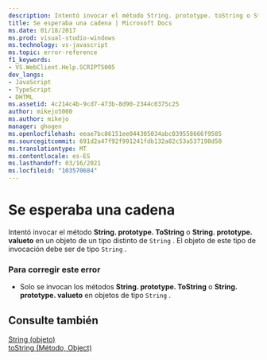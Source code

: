 ```yaml
---
description: Intentó invocar el método String. prototype. toString o String. prototype. typeof en un objeto de un tipo distinto de String '.
title: Se esperaba una cadena | Microsoft Docs
ms.date: 01/18/2017
ms.prod: visual-studio-windows
ms.technology: vs-javascript
ms.topic: error-reference
f1_keywords:
- VS.WebClient.Help.SCRIPT5005
dev_langs:
- JavaScript
- TypeScript
- DHTML
ms.assetid: 4c214c4b-9cd7-473b-8d90-2344c0375c25
author: mikejo5000
ms.author: mikejo
manager: ghogen
ms.openlocfilehash: eeae7bc86151ee044305034abc039558666f9585
ms.sourcegitcommit: 691d2a47f92f991241fdb132a82c53a537198d50
ms.translationtype: MT
ms.contentlocale: es-ES
ms.lasthandoff: 03/16/2021
ms.locfileid: "103570684"
---
```

# <a name="string-expected"></a>Se esperaba una cadena
Intentó invocar el método **String. prototype. ToString** o **String. prototype. valueto** en un objeto de un tipo distinto de `String` . El objeto de este tipo de invocación debe ser de tipo `String` .  
  
### <a name="to-correct-this-error"></a>Para corregir este error  
  
- Solo se invocan los métodos **String. prototype. ToString** o **String. prototype. valueto** en objetos de tipo `String` .  
  
## <a name="see-also"></a>Consulte también  
 [String (objeto)](https://developer.mozilla.org/docs/Web/JavaScript/Reference/Global_Objects/String)   
 [toString (Método, Object)](https://developer.mozilla.org/docs/Web/JavaScript/Reference/Global_Objects/Object/tostring)
